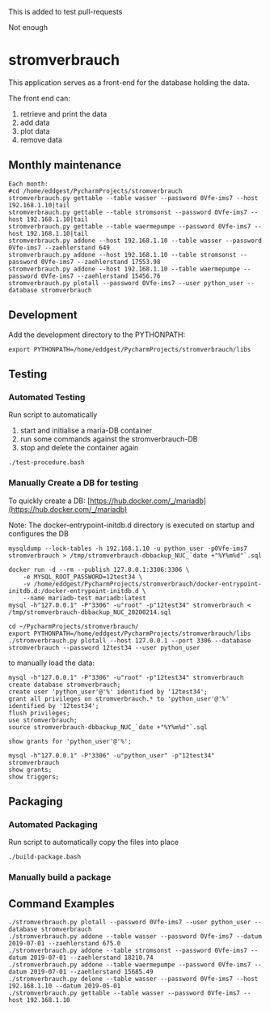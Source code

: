 This is added to test pull-requests

Not enough

# stromverbrauch
This application serves as a front-end for the database
holding the data.

The front end can:
1. retrieve and print the data
2. add data 
3. plot data
4. remove data

## Monthly maintenance
```
Each month:
#cd /home/eddgest/PycharmProjects/stromverbrauch
stromverbrauch.py gettable --table wasser --password 0Vfe-ims7 --host 192.168.1.10|tail
stromverbrauch.py gettable --table stromsonst --password 0Vfe-ims7 --host 192.168.1.10|tail
stromverbrauch.py gettable --table waermepumpe --password 0Vfe-ims7 --host 192.168.1.10|tail
stromverbrauch.py addone --host 192.168.1.10 --table wasser --password 0Vfe-ims7 --zaehlerstand 649
stromverbrauch.py addone --host 192.168.1.10 --table stromsonst --password 0Vfe-ims7 --zaehlerstand 17553.98
stromverbrauch.py addone --host 192.168.1.10 --table waermepumpe --password 0Vfe-ims7 --zaehlerstand 15456.76
stromverbrauch.py plotall --password 0Vfe-ims7 --user python_user --database stromverbrauch
```

## Development
Add the development directory to the PYTHONPATH:
```
export PYTHONPATH=/home/eddgest/PycharmProjects/stromverbrauch/libs
```

## Testing
### Automated Testing
Run script to automatically
1. start and initialise a maria-DB container
2. run some commands against the stromverbrauch-DB
3. stop and delete the container again
```
./test-procedure.bash
```

### Manually Create a DB for testing
To quickly create a DB: [https://hub.docker.com/_/mariadb](https://hub.docker.com/_/mariadb)

Note: The docker-entrypoint-initdb.d directory is executed on startup and configures the DB
```
mysqldump --lock-tables -h 192.168.1.10 -u python_user -p0Vfe-ims7 stromverbrauch > /tmp/stromverbrauch-dbbackup_NUC_`date +"%Y%m%d"`.sql

docker run -d --rm --publish 127.0.0.1:3306:3306 \
    -e MYSQL_ROOT_PASSWORD=12test34 \
    -v /home/eddgest/PycharmProjects/stromverbrauch/docker-entrypoint-initdb.d:/docker-entrypoint-initdb.d \
    --name mariadb-test mariadb:latest
mysql -h"127.0.0.1" -P"3306" -u"root" -p"12test34" stromverbrauch < /tmp/stromverbrauch-dbbackup_NUC_20200214.sql

cd ~/PycharmProjects/stromverbrauch/
export PYTHONPATH=/home/eddgest/PycharmProjects/stromverbrauch/libs
./stromverbrauch.py plotall --host 127.0.0.1 --port 3306 --database stromverbrauch --password 12test34 --user python_user
```
to manually load the data:
```
mysql -h"127.0.0.1" -P"3306" -u"root" -p"12test34" stromverbrauch
create database stromverbrauch;
create user 'python_user'@'%' identified by '12test34';
grant all privileges on stromverbrauch.* to 'python_user'@'%' identified by '12test34';
flush privileges;
use stromverbrauch;
source stromverbrauch-dbbackup_NUC_`date +"%Y%m%d"`.sql

show grants for 'python_user'@'%';

mysql -h"127.0.0.1" -P"3306" -u"python_user" -p"12test34" stromverbrauch
show grants;
show triggers;
```

## Packaging
### Automated Packaging
Run script to automatically copy the files into place
```
./build-package.bash
```

### Manually build a package

## Command Examples
```
./stromverbrauch.py plotall --password 0Vfe-ims7 --user python_user --database stromverbrauch
./stromverbrauch.py addone --table wasser --password 0Vfe-ims7 --datum 2019-07-01 --zaehlerstand 675.0
./stromverbrauch.py addone --table stromsonst --password 0Vfe-ims7 --datum 2019-07-01 --zaehlerstand 18210.74
./stromverbrauch.py addone --table waermepumpe --password 0Vfe-ims7 --datum 2019-07-01 --zaehlerstand 15685.49
./stromverbrauch.py delone --table wasser --password 0Vfe-ims7 --host 192.168.1.10 --datum 2019-05-01
./stromverbrauch.py gettable --table wasser --password 0Vfe-ims7 --host 192.168.1.10
```
